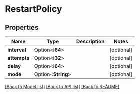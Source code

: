 # RestartPolicy

## Properties

Name | Type | Description | Notes
------------ | ------------- | ------------- | -------------
**interval** | Option<**i64**> |  | [optional]
**attempts** | Option<**i32**> |  | [optional]
**delay** | Option<**i64**> |  | [optional]
**mode** | Option<**String**> |  | [optional]

[[Back to Model list]](../README.md#documentation-for-models) [[Back to API list]](../README.md#documentation-for-api-endpoints) [[Back to README]](../README.md)


